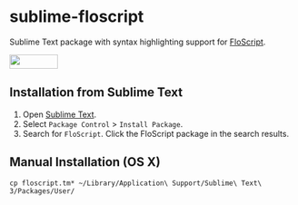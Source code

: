 # sublime-floscript
Sublime Text package with syntax highlighting support for [FloScript](https://github.com/ioflo/ioflo).

<a href="https://github.com/ioflo/ioflo"><img src="https://github.com/ioflo/ioflo/blob/master/docs/images/floscript_logo.png?raw=true" height="25" width="85"></a>

## Installation from Sublime Text
1. Open [Sublime Text](http://www.sublimetext.com/).
2. Select `Package Control` > `Install Package`. 
3. Search for `FloScript`. Click the FloScript package in the search results.

## Manual Installation (OS X)
```cp floscript.tm* ~/Library/Application\ Support/Sublime\ Text\ 3/Packages/User/```
